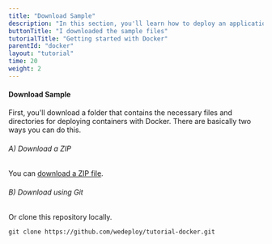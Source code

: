 ```yaml
---
title: "Download Sample"
description: "In this section, you'll learn how to deploy an application using Docker."
buttonTitle: "I downloaded the sample files"
tutorialTitle: "Getting started with Docker"
parentId: "docker"
layout: "tutorial"
time: 20
weight: 2
---
```


#### Download Sample

First, you'll download a folder that contains the necessary files and directories for deploying containers with Docker. There are basically two ways you can do this.

###### A) Download a ZIP

You can [download a ZIP file](https://github.com/wedeploy/tutorial-docker/archive/master.zip).

###### B) Download using Git

Or clone this repository locally.

```xml
git clone https://github.com/wedeploy/tutorial-docker.git
```
